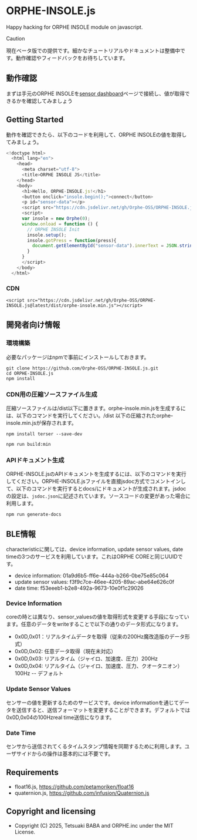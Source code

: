 # ORPHE-INSOLE.js
Happy hacking for ORPHE INSOLE module on javascript.

> [!CAUTION]
> 現在ベータ版での提供です。細かなチュートリアルやドキュメントは整備中です。動作確認やフィードバックをお待ちしています。

## 動作確認
まずは手元のORPHE INSOLEを[sensor dashboard](https://orphe-oss.github.io/ORPHE-CORE.js/examples/sensor-dashboard)ページで接続し、値が取得できるかを確認してみましょう

## Getting Started
動作を確認できたら、以下のコードを利用して、ORPHE INSOLEの値を取得してみましょう。

```javascript
<!doctype html>
  <html lang="en">
    <head>
      <meta charset="utf-8">
      <title>ORPHE INSOLE JS</title>
    </head>
    <body>
      <h1>Hello, ORPHE-INSOLE.js!</h1>
      <button onclick="insole.begin();">connect</button>
      <p id="sensor-data"></p>
      <script src="https://cdn.jsdelivr.net/gh/Orphe-OSS/ORPHE-INSOLE.js@latest/dist/orphe-insole.min.js"></script>
      <script>
      var insole = new Orphe(0);
      window.onload = function () {
        // ORPHE INSOLE Init
        insole.setup();
        insole.gotPress = function(press){
          document.getElementById("sensor-data").innerText = JSON.stringify(press)
        }
      }
      </script>
    </body>
  </html>
```

### CDN
```
<script src="https://cdn.jsdelivr.net/gh/Orphe-OSS/ORPHE-INSOLE.js@latest/dist/orphe-insole.min.js"></script>
```

## 開発者向け情報
### 環境構築
必要なパッケージはnpmで事前にインストールしておきます。
```
git clone https://github.com/Orphe-OSS/ORPHE-INSOLE.js.git
cd ORPHE-INSOLE.js
npm install
```
### CDN用の圧縮ソースファイル生成
圧縮ソースファイルは/dist以下に置きます。orphe-insole.min.jsを生成するには、以下のコマンドを実行してください。/dist 以下の圧縮されたorphe-insole.min.jsが保存されます。
```
npm install terser --save-dev
```
```
npm run build:min
```

### APIドキュメント生成
ORPHE-INSOLE.jsのAPIドキュメントを生成するには、以下のコマンドを実行してください。ORPHE-INSOLE.jsファイルを直接jsdoc方式でコメントインして、以下のコマンドを実行するとdocs/にドキュメントが生成されます。jsdocの設定は、`jsdoc.json`に記述されています。ソースコードの変更があった場合に利用します。
```
npm run generate-docs
```

 ##  BLE情報
 characteristicに関しては、device information, update sensor values, date timeの3つのサービスを利用しています。これはORPHE COREと同じUUIDです。
   * device information: 01a9d6b5-ff6e-444a-b266-0be75e85c064
   * update sensor values: f3f9c7ce-46ee-4205-89ac-abe64e626c0f
   * date time: f53eeeb1-b2e8-492a-9673-10e0f1c29026

### Device Information
coreの時とは異なり、sensor_valuesの値を取得形式を変更する手段になっています。任意のデータをwriteすることで以下の通りのデータ形式になります。
 * 0x0D,0x01：リアルタイムデータを取得（従来の200Hz魔改造版のデータ形式）
 * 0x0D,0x02: 任意データ取得（現在未対応）
 * 0x0D,0x03: リアルタイム（ジャイロ、加速度、圧力）200Hz
 * 0x0D,0x04: リアルタイム（ジャイロ、加速度、圧力、クオータニオン）100Hz -- デフォルト

### Update Sensor Values
センサーの値を更新するためのサービスです。device informationを通じてデータを送信すると、送信フォーマットを変更することができます。デフォルトでは0x0D,0x04の100Hzreal time送信になります。

### Date Time
センサから送信されてくるタイムスタンプ情報を同期するために利用します。ユーザサイドからの操作は基本的には不要です。

## Requirements
 * float16.js, https://github.com/petamoriken/float16
 * quaternion.js, https://github.com/infusion/Quaternion.js

## Copyright and licensing
 * Copyright (C) 2025, Tetsuaki BABA and ORPHE.inc under the MIT License.
